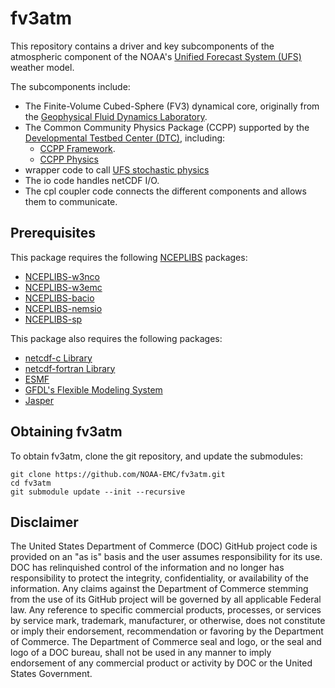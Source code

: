 
# fv3atm

This repository contains a driver and key subcomponents of the
atmospheric component of the NOAA's [Unified Forecast System
(UFS)](https://ufscommunity.org/) weather model.

The subcomponents include:

 - The Finite-Volume Cubed-Sphere (FV3) dynamical core, originally
from the [Geophysical Fluid Dynamics
Laboratory](https://www.gfdl.noaa.gov/).
 - The Common Community Physics Package (CCPP) supported by the
   [Developmental Testbed Center
   (DTC)](https://dtcenter.org/community-code/common-community-physics-package-ccpp),
   including:
   - [CCPP Framework](https://github.com/NCAR/ccpp-framework).
   - [CCPP Physics](https://github.com/NCAR/ccpp-physics)
 - wrapper code to call [UFS stochastic
   physics](https://stochastic-physics.readthedocs.io/en/latest/)
 - The io code handles netCDF I/O.
 - The cpl coupler code connects the different components and allows
   them to communicate.

## Prerequisites

This package requires the following
[NCEPLIBS](https://github.com/NOAA-EMC/NCEPLIBS) packages:
 - [NCEPLIBS-w3nco](https://github.com/NOAA-EMC/NCEPLIBS-w3nco)
 - [NCEPLIBS-w3emc](https://github.com/NOAA-EMC/NCEPLIBS-w3emc)
 - [NCEPLIBS-bacio](https://github.com/NOAA-EMC/NCEPLIBS-bacio)
 - [NCEPLIBS-nemsio](https://github.com/NOAA-EMC/NCEPLIBS-nemsio)
 - [NCEPLIBS-sp](https://github.com/NOAA-EMC/NCEPLIBS-sp)

This package also requires the following packages:
 - [netcdf-c Library](https://github.com/Unidata/netcdf-c)
 - [netcdf-fortran Library](https://github.com/Unidata/netcdf-fortran)
 - [ESMF](https://github.com/esmf-org/esmf)
 - [GFDL's Flexible Modeling System](https://github.com/NOAA-GFDL/FMS)
 - [Jasper](https://github.com/jasper-software/jasper)

## Obtaining fv3atm

To obtain fv3atm, clone the git repository, and update the submodules:

```
git clone https://github.com/NOAA-EMC/fv3atm.git
cd fv3atm
git submodule update --init --recursive
```

## Disclaimer

The United States Department of Commerce (DOC) GitHub project code is
provided on an "as is" basis and the user assumes responsibility for
its use. DOC has relinquished control of the information and no longer
has responsibility to protect the integrity, confidentiality, or
availability of the information. Any claims against the Department of
Commerce stemming from the use of its GitHub project will be governed
by all applicable Federal law. Any reference to specific commercial
products, processes, or services by service mark, trademark,
manufacturer, or otherwise, does not constitute or imply their
endorsement, recommendation or favoring by the Department of
Commerce. The Department of Commerce seal and logo, or the seal and
logo of a DOC bureau, shall not be used in any manner to imply
endorsement of any commercial product or activity by DOC or the United
States Government.

